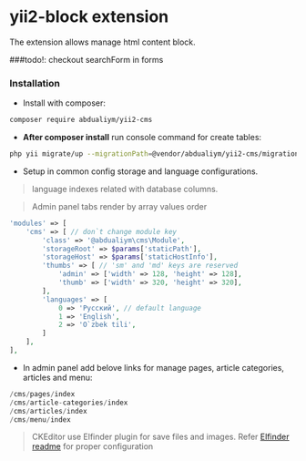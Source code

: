 # yii2-block extension

The extension allows manage html content block.

###todo!: checkout searchForm in forms
### Installation

- Install with composer:

```bash
composer require abdualiym/yii2-cms
```

- **After composer install** run console command for create tables:

```bash
php yii migrate/up --migrationPath=@vendor/abdualiym/yii2-cms/migrations
```

- Setup in common config storage and language configurations.
> language indexes related with database columns.

> Admin panel tabs render by array values order 

```php
'modules' => [
    'cms' => [ // don`t change module key
        'class' => '@abdualiym\cms\Module',
        'storageRoot' => $params['staticPath'],
        'storageHost' => $params['staticHostInfo'],
        'thumbs' => [ // 'sm' and 'md' keys are reserved
            'admin' => ['width' => 128, 'height' => 128],
            'thumb' => ['width' => 320, 'height' => 320],
        ],
        'languages' => [
            0 => 'Русский', // default language
            1 => 'English',
            2 => 'O`zbek tili',
        ]
    ],
],
```

- In admin panel add belove links for manage pages, article categories, articles and menu:
```php
/cms/pages/index
/cms/article-categories/index
/cms/articles/index
/cms/menu/index
```

> CKEditor use Elfinder plugin for save files and images. Refer [Elfinder readme](https://github.com/MihailDev/yii2-elfinder) for proper configuration